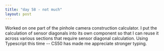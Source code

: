 ```yaml
---
title: "day 58 - not much"
layout: post
---
```

Worked on one part of the pinhole camera construction calculator. I put the calculation of sensor diagonals into its own component so that I can reuse it across various sections that require sensor diagonal calculation. Using Typescript this time -- CS50 has made me appreciate stronger typing.